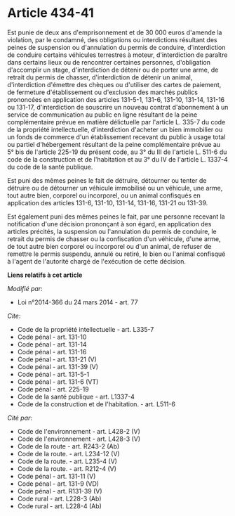 # Article 434-41

Est punie de deux ans d'emprisonnement et de 30 000 euros d'amende la violation, par le condamné, des obligations ou
interdictions résultant des peines de suspension ou d'annulation du permis de conduire, d'interdiction de conduire certains
véhicules terrestres à moteur, d'interdiction de paraître dans certains lieux ou de rencontrer certaines personnes,
d'obligation d'accomplir un stage, d'interdiction de détenir ou de porter une arme, de retrait du permis de chasser,
d'interdiction de détenir un animal, d'interdiction d'émettre des chèques ou d'utiliser des cartes de paiement, de fermeture
d'établissement ou d'exclusion des marchés publics prononcées en application des articles 131-5-1, 131-6,
131-10,
131-14, 131-16 ou 131-17, d'interdiction de souscrire un nouveau contrat d'abonnement à un service de communication au public
en ligne résultant de la peine complémentaire prévue en matière délictuelle par l'article L. 335-7 du code de la propriété
intellectuelle, d'interdiction d'acheter un bien immobilier ou un fonds de commerce d'un établissement recevant du public à
usage total ou partiel d'hébergement résultant de la peine complémentaire prévue au 5° bis de l'article 225-19 du présent
code, au 3° du III de l'article L. 511-6 du code de la construction et de l'habitation et au 3° du IV de l'article L. 1337-4
du code de la santé publique. 

Est puni des mêmes peines le fait de détruire, détourner ou tenter de détruire ou de détourner un véhicule immobilisé ou un
véhicule, une arme, tout autre bien, corporel ou incorporel, ou un animal confisqués en application des articles 131-6,
131-10, 131-14, 131-16, 131-21 ou 131-39. 

Est également puni des mêmes peines le fait, par une personne recevant la notification d'une décision prononçant à son égard,
en application des articles précités, la suspension ou l'annulation du permis de conduire, le retrait du permis de chasser ou
la confiscation d'un véhicule, d'une arme, de tout autre bien corporel ou incorporel ou d'un animal, de refuser de remettre
le permis suspendu, annulé ou retiré, le bien ou l'animal confisqué à l'agent de l'autorité chargé de l'exécution de cette
décision.

**Liens relatifs à cet article**

_Modifié par_:

  - Loi n°2014-366 du 24 mars 2014 - art. 77

_Cite_:

  - Code de la propriété intellectuelle - art. L335-7
  - Code pénal - art. 131-10
  - Code pénal - art. 131-14
  - Code pénal - art. 131-16
  - Code pénal - art. 131-21 (V)
  - Code pénal - art. 131-39 (V)
  - Code pénal - art. 131-5-1
  - Code pénal - art. 131-6 (VT)
  - Code pénal - art. 225-19
  - Code de la santé publique - art. L1337-4
  - Code de la construction et de l'habitation. - art. L511-6

_Cité par_:

  - Code de l'environnement - art. L428-2 (V)
  - Code de l'environnement - art. L428-3 (V)
  - Code de la route - art. R243-2 (Ab)
  - Code de la route. - art. L234-12 (V)
  - Code de la route. - art. L235-4 (V)
  - Code de la route. - art. R212-4 (V)
  - Code pénal - art. 131-11 (V)
  - Code pénal - art. 131-9 (VD)
  - Code pénal - art. R131-39 (V)
  - Code rural - art. L228-3 (Ab)
  - Code rural - art. L228-4 (Ab)
